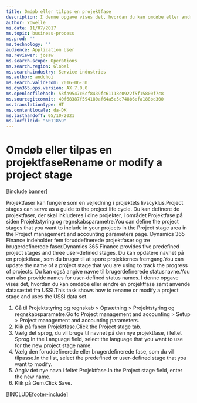 ```yaml
---
title: Omdøb eller tilpas en projektfase
description: I denne opgave vises det, hvordan du kan omdøbe eller ændre en projektfase.
author: Yowelle
ms.date: 11/07/2017
ms.topic: business-process
ms.prod: ''
ms.technology: ''
audience: Application User
ms.reviewer: josaw
ms.search.scope: Operations
ms.search.region: Global
ms.search.industry: Service industries
ms.author: andchoi
ms.search.validFrom: 2016-06-30
ms.dyn365.ops.version: AX 7.0.0
ms.openlocfilehash: 53fa9547c6cf8439fc61118c0922f5f15800f7c8
ms.sourcegitcommit: 40f68387f594180af64a5e5c748b6efa188bd300
ms.translationtype: HT
ms.contentlocale: da-DK
ms.lasthandoff: 05/10/2021
ms.locfileid: "6011859"
---
```

# <a name="rename-or-modify-a-project-stage"></a><span data-ttu-id="6bae1-103">Omdøb eller tilpas en projektfase</span><span class="sxs-lookup"><span data-stu-id="6bae1-103">Rename or modify a project stage</span></span>

[!include [banner](../../includes/banner.md)]

<span data-ttu-id="6bae1-104">Projektfaser kan fungere som en vejledning i projektets livscyklus.</span><span class="sxs-lookup"><span data-stu-id="6bae1-104">Project stages can serve as a guide to the project life cycle.</span></span> <span data-ttu-id="6bae1-105">Du kan definere de projektfaser, der skal inkluderes i dine projekter, i området Projektfase på siden Projektstyring og regnskabsparametre.</span><span class="sxs-lookup"><span data-stu-id="6bae1-105">You can define the project stages that you want to include in your projects in the Project stage area in the Project management and accounting parameters page.</span></span> <span data-ttu-id="6bae1-106">Dynamics 365 Finance indeholder fem foruddefinerede projektfaser og tre brugerdefinerede faser.</span><span class="sxs-lookup"><span data-stu-id="6bae1-106">Dynamics 365 Finance provides five predefined project stages and three user-defined stages.</span></span> <span data-ttu-id="6bae1-107">Du kan opdatere navnet på en projektfase, som du bruger til at spore projekternes fremgang.</span><span class="sxs-lookup"><span data-stu-id="6bae1-107">You can update the name of a project stage that you are using to track the progress of projects.</span></span> <span data-ttu-id="6bae1-108">Du kan også angive navne til brugerdefinerede statusnavne.</span><span class="sxs-lookup"><span data-stu-id="6bae1-108">You can also provide names for user-defined status names.</span></span> <span data-ttu-id="6bae1-109">I denne opgave vises det, hvordan du kan omdøbe eller ændre en projektfase samt anvende datasættet fra USSI.</span><span class="sxs-lookup"><span data-stu-id="6bae1-109">This task shows how to rename or modify a project stage and uses the USSI data set.</span></span>

1. <span data-ttu-id="6bae1-110">Gå til Projektstyring og regnskab > Opsætning > Projektstyring og regnskabsparametre.</span><span class="sxs-lookup"><span data-stu-id="6bae1-110">Go to Project management and accounting > Setup > Project management and accounting parameters.</span></span>
2. <span data-ttu-id="6bae1-111">Klik på fanen Projektfase.</span><span class="sxs-lookup"><span data-stu-id="6bae1-111">Click the Project stage tab.</span></span>
3. <span data-ttu-id="6bae1-112">Vælg det sprog, du vil bruge til navnet på den nye projektfase, i feltet Sprog.</span><span class="sxs-lookup"><span data-stu-id="6bae1-112">In the Language field, select the language that you want to use for the new project stage name.</span></span>
4. <span data-ttu-id="6bae1-113">Vælg den foruddefinerede eller brugerdefinerede fase, som du vil tilpasse.</span><span class="sxs-lookup"><span data-stu-id="6bae1-113">In the list, select the predefined or user-defined stage that you want to modify.</span></span> 
5. <span data-ttu-id="6bae1-114">Angiv det nye navn i feltet Projektfase.</span><span class="sxs-lookup"><span data-stu-id="6bae1-114">In the Project stage field, enter the new name.</span></span>
6. <span data-ttu-id="6bae1-115">Klik på Gem.</span><span class="sxs-lookup"><span data-stu-id="6bae1-115">Click Save.</span></span>


[!INCLUDE[footer-include](../../includes/footer-banner.md)]